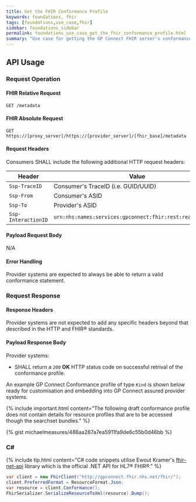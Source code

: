```yaml
---
title: Get the FHIR Conformance Profile
keywords: foundations, fhir
tags: [foundations,use_case,fhir]
sidebar: foundations_sidebar
permalink: foundations_use_case_get_the_fhir_conformance_profile.html
summary: "Use case for getting the GP Connect FHIR server's conformance profile."
---
```


## API Usage ##

### Request Operation ###

#### FHIR Relative Request ####

```http
GET /metadata
```

#### FHIR Absolute Request ####

```http
GET https://[proxy_server]/https://[provider_server]/[fhir_base]/metadata
```

#### Request Headers ####

Consumers SHALL include the following additional HTTP request headers:

| Header               | Value |
|----------------------|-------|
| `Ssp-TraceID`        | Consumer's TraceID (i.e. GUID/UUID) |
| `Ssp-From`           | Consumer's ASID |
| `Ssp-To`             | Provider's ASID |
| `Ssp-InteractionID`  | `urn:nhs:names:services:gpconnect:fhir:rest:read:metadata`|

#### Payload Request Body ####

N/A

#### Error Handling ####

Provider systems are expected to always be able to return a valid conformance statement.

### Request Response ###

#### Response Headers ####

Provider systems are not expected to add any specific headers beyond that described in the HTTP and FHIR&reg; standards.

#### Payload Response Body ####

Provider systems:

- SHALL return a `200` **OK** HTTP status code on successful retrival of the conformance profile.

An example GP Connect Conformance profile of type `Kind` is shown below ready for customisation and embedding into GP Connect assured provider systems.

{% include important.html content="The following draft conformance profile does not contain details for resource profiles that are to be accessed though the searchset bundles." %}

{% gist michaelmeasures/486aa287a7ea5911fa9de6c55b0d46bb %}

### C# ###

{% include tip.html content="C# code snippets utilise Ewout Kramer's [fhir-net-api](https://github.com/ewoutkramer/fhir-net-api) library which is the official .NET API for HL7&reg; FHIR&reg;." %}

```csharp
var client = new FhirClient("http://gpconnect.fhir.nhs.net/fhir/");
client.PreferredFormat = ResourceFormat.Json;
var resource = client.Conformance();
FhirSerializer.SerializeResourceToXml(resource).Dump();
```